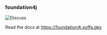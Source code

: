 ### foundation4j

![Discuss](https://img.shields.io/badge/release-0.9.15-green.svg?style=flat)

Read the docs at https://foundation4j.soffa.dev 
